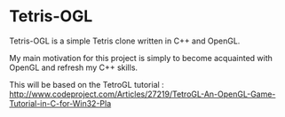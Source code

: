 Tetris-OGL
==========

Tetris-OGL is a simple Tetris clone written in
C++ and OpenGL.

My main motivation for this project is simply to 
become acquainted with OpenGL and refresh my 
C++ skills.

This will be based on the TetroGL tutorial :
http://www.codeproject.com/Articles/27219/TetroGL-An-OpenGL-Game-Tutorial-in-C-for-Win32-Pla

